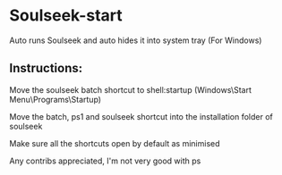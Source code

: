 # Soulseek-start
Auto runs Soulseek and auto hides it into system tray (For Windows)

## Instructions:

Move the soulseek batch shortcut to shell:startup (Windows\Start Menu\Programs\Startup)

Move the batch, ps1 and soulseek shortcut into the installation folder of soulseek

Make sure all the shortcuts open by default as minimised

Any contribs appreciated, I'm not very good with ps
